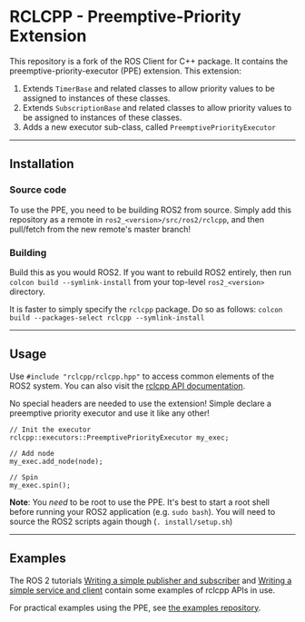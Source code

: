 # RCLCPP - Preemptive-Priority Extension

This repository is a fork of the ROS Client for C++ package. It contains the preemptive-priority-executor (PPE) extension. This extension: 

1. Extends `TimerBase` and related classes to allow priority values to be assigned to instances of these classes.
2. Extends `SubscriptionBase` and related classes to allow priority values to be assigned to instances of these classes.
3. Adds a new executor sub-class, called `PreemptivePriorityExecutor`

---

## Installation 

### Source code

To use the PPE, you need to be building ROS2 from source. Simply add this repository as a remote in `ros2_<version>/src/ros2/rclcpp`, and then pull/fetch from the new remote's master branch!

### Building

Build this as you would ROS2. If you want to rebuild ROS2 entirely, then run `colcon build --symlink-install` from your top-level `ros2_<version>` directory. 

It is faster to simply specify the `rclcpp` package. Do so as follows: `colcon build --packages-select rclcpp --symlink-install`

---

## Usage

Use `#include "rclcpp/rclcpp.hpp"` to access common elements of the ROS2 system. You can also visit the [rclcpp API documentation](http://docs.ros2.org/latest/api/rclcpp/). 

No special headers are needed to use the extension! Simple declare a preemptive priority executor and use it like any other!

```
// Init the executor
rclcpp::executors::PreemptivePriorityExecutor my_exec;

// Add node
my_exec.add_node(node);

// Spin
my_exec.spin();
```

**Note**: You *need* to be root to use the PPE. It's best to start a root shell before running your ROS2 application (e.g. `sudo bash`). You will need to source the ROS2 scripts again though (`. install/setup.sh`)

---
## Examples

The ROS 2 tutorials [Writing a simple publisher and subscriber](https://index.ros.org/doc/ros2/Tutorials/Writing-A-Simple-Cpp-Publisher-And-Subscriber/)
and [Writing a simple service and client](https://index.ros.org/doc/ros2/Tutorials/Writing-A-Simple-Cpp-Service-And-Client/)
contain some examples of rclcpp APIs in use.

For practical examples using the PPE, see [the examples repository](https://github.com/Micrified/RCLCPP-PPE-Examples).

